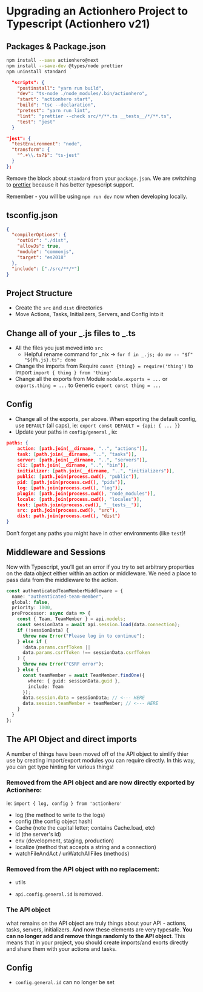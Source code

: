 # Upgrading an Actionhero Project to Typescript (Actionhero v21)

## Packages & Package.json

```sh
npm install --save actionhero@next
npm install --save-dev @types/node prettier
npm uninstall standard
```

```json
  "scripts": {
    "postinstall": "yarn run build",
    "dev": "ts-node ./node_modules/.bin/actionhero",
    "start": "actionhero start",
    "build": "tsc --declaration",
    "pretest": "yarn run lint",
    "lint": "prettier --check src/*/**.ts __tests__/*/**.ts",
    "test": "jest"
  }
```

```json
"jest": {
  "testEnvironment": "node",
  "transform": {
    "^.+\\.ts?$": "ts-jest"
  }
};
```

Remove the block about `standard` from your `package.json`. We are switching to [prettier](https://prettier.io/) because it has better typescript support.

Remember - you will be using `npm run dev` now when developing locally.

## tsconfig.json

```json
{
  "compilerOptions": {
    "outDir": "./dist",
    "allowJs": true,
    "module": "commonjs",
    "target": "es2018"
  },
  "include": ["./src/**/*"]
}
```

## Project Structure

- Create the `src` and `dist` directories
- Move Actions, Tasks, Initializers, Servers, and Config into it

## Change all of your _.js files to _.ts

- All the files you just moved into `src`
  - Helpful rename command for _nix -> `for f in _.js; do mv -- "$f" "${f%.js}.ts"; done`
- Change the imports from Require `const {thing} = require('thing')` to Import `import { thing } from 'thing'`
- Change all the exports from Module `module.exports = ...` or `exports.thing = ...` to Generic `export const thing = ...`

## Config

- Change all of the exports, per above. When exporting the default config, use `DEFAULT` (all caps), ie: `export const DEFAULT = {api: { ... }}`
- Update your paths in `config/general` , ie:

```json
paths: {
	action: [path.join(__dirname, "..", "actions")],
	task: [path.join(__dirname, "..", "tasks")],
	server: [path.join(__dirname, "..", "servers")],
	cli: [path.join(__dirname, "..", "bin")],
	initializer: [path.join(__dirname, "..", "initializers")],
	public: [path.join(process.cwd(), "public")],
	pid: [path.join(process.cwd(), "pids")],
	log: [path.join(process.cwd(), "log")],
	plugin: [path.join(process.cwd(), "node_modules")],
	locale: [path.join(process.cwd(), "locales")],
	test: [path.join(process.cwd(), "__tests__")],
	src: path.join(process.cwd(), "src"),
	dist: path.join(process.cwd(), "dist")
}
```

Don’t forget any paths you might have in other environments (like `test`)!

## Middleware and Sessions

Now with Typescript, you’ll get an error if you try to set arbitrary properties on the data object either within an action or middleware. We need a place to pass data from the middleware to the action.

```ts
const authenticatedTeamMemberMiddleware = {
  name: "authenticated-team-member",
  global: false,
  priority: 1000,
  preProcessor: async data => {
    const { Team, TeamMember } = api.models;
    const sessionData = await api.session.load(data.connection);
    if (!sessionData) {
      throw new Error("Please log in to continue");
    } else if (
      !data.params.csrfToken ||
      data.params.csrfToken !== sessionData.csrfToken
    ) {
      throw new Error("CSRF error");
    } else {
      const teamMember = await TeamMember.findOne({
        where: { guid: sessionData.guid },
        include: Team
      });
      data.session.data = sessionData; // <--- HERE
      data.session.teamMember = teamMember; // <--- HERE
    }
  }
};
```

## The API Object and direct imports

A number of things have been moved off of the API object to simlify thier use by creating import/export modules you can require directly. In this way, you can get type hinting for various things!

### Removed from the API object and are now directly exported by Actionhero:

ie: `import { log, config } from 'actionhero'`

- log (the method to write to the logs)
- config (the config object hash)
- Cache (note the capital letter; contains Cache.load, etc)
- id (the server's id)
- env (development, staging, production)
- localize (method that accepts a string and a connection)
- watchFileAndAct / unWatchAllFiles (methods)

### Removed from the API object with no replacement:

- utils

* `api.config.general.id` is removed.

### The API object

what remains on the API object are truly things about your API - actions, tasks, servers, initializers. And now these elements are very typesafe. **You can no longer add and remove things randomly to the API object**. This means that in your project, you should create imports/and exorts directly and share them with your actions and tasks.

## Config

- `config.general.id` can no longer be set
